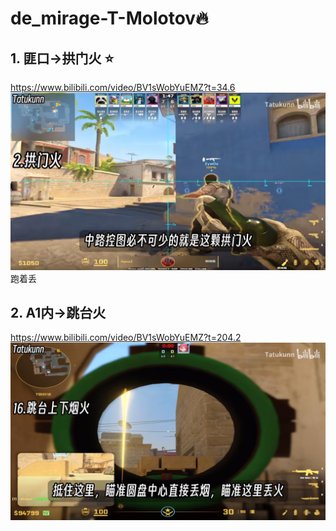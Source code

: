 # de_mirage-T-Molotov🔥

## 1. 匪口->拱门火 ⭐
https://www.bilibili.com/video/BV1sWobYuEMZ?t=34.6
![alt text](<../../assets/de_mirage-T-Molotov/image.png>)
跑着丢

## 2. A1内->跳台火
https://www.bilibili.com/video/BV1sWobYuEMZ?t=204.2
![alt text](<../../assets/de_mirage-T-Molotov/image-1.png>)
